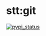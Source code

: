 # stt:git

[![pypi_status](https://img.shields.io/badge/BentoML-1.1.10-informational)](https://pypi.org/project/BentoML)
